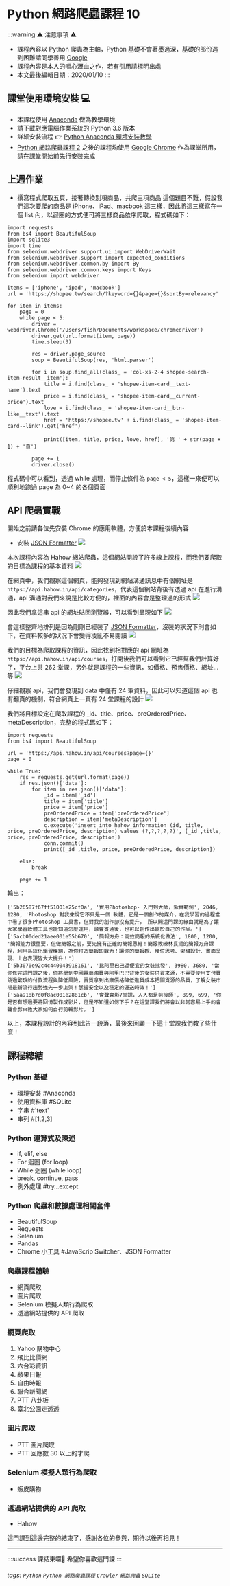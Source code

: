 # Python 網路爬蟲課程 10

:::warning
:warning: 注意事項 :warning:
* 課程內容以 Python 爬蟲為主軸，Python 基礎不會著墨過深，基礎的部份遇到困難請同學善用 [Google](https://www.google.com/)
* 課程內容是本人的嘔心瀝血之作，若有引用請標明出處
* 本文最後編輯日期：2020/01/10
:::

## 課堂使用環境安裝 :computer:
* 本課程使用 [Anaconda](https://www.anaconda.com/download/) 做為教學環境
* 請下載對應電腦作業系統的 Python 3.6 版本
* 詳細安裝流程 :point_right: [Python Anaconda 環境安裝教學](/h5XtZtlRSB2TQP-marFL5g)
* [Python 網路爬蟲課程 2](/8ZVF56fBQ-ydJC5Sj0Gubg) 之後的課程均使用 [Google Chrome](https://www.google.com/intl/zh-TW_ALL/chrome/) 作為課堂所用，請在課堂開始前先行安裝完成

## 上週作業
* 撰寫程式爬取五頁，接著轉換別項商品，共爬三項商品
這個題目不難，假設我們這次要爬的商品是 iPhone、iPad、macbook 這三樣，因此將這三樣寫在一個 list 內，以迴圈的方式便可將三樣商品依序爬取，程式碼如下：
```python=
import requests
from bs4 import BeautifulSoup
import sqlite3
import time
from selenium.webdriver.support.ui import WebDriverWait
from selenium.webdriver.support import expected_conditions
from selenium.webdriver.common.by import By
from selenium.webdriver.common.keys import Keys
from selenium import webdriver

items = ['iphone', 'ipad', 'macbook']
url = 'https://shopee.tw/search/?keyword={}&page={}&sortBy=relevancy'

for item in items:
    page = 0
    while page < 5:
        driver = webdriver.Chrome('/Users/fish/Documents/workspace/chromedriver')
        driver.get(url.format(item, page))
        time.sleep(3)
        
        res = driver.page_source
        soup = BeautifulSoup(res, 'html.parser')
    
        for i in soup.find_all(class_ = 'col-xs-2-4 shopee-search-item-result__item'):
            title = i.find(class_ = 'shopee-item-card__text-name').text
            price = i.find(class_ = 'shopee-item-card__current-price').text
            love = i.find(class_ = 'shopee-item-card__btn-like__text').text
            href = 'https://shopee.tw' + i.find(class_ = 'shopee-item-card--link').get('href')

            print([item, title, price, love, href], '第 ' + str(page + 1) + '頁')
    
        page += 1
        driver.close()
```

程式碼中可以看到，透過 while 處理，而停止條件為 `page < 5`，這樣一來便可以順利地跑過 page 為 0~4 的各個頁面

## API 爬蟲實戰
開始之前請各位先安裝 Chrome 的應用軟體，方便於本課程後續內容
* 安裝 [JSON Formatter](https://tinyurl.com/vv4jrka)
![](https://i.imgur.com/p4k14fC.png)

本次課程內容為 Hahow 網站爬蟲，這個網站開設了許多線上課程，而我們要爬取的目標為課程的基本資料
![](https://i.imgur.com/cfWvWpt.png)

在網頁中，我們觀察這個網頁，能夠發現到網站溝通訊息中有個網址是 `https://api.hahow.in/api/categories`，代表這個網站背後有透過 api 在進行溝通，api 溝通對我們來說是比較方便的，裡面的內容會是整理過的形式
![](https://i.imgur.com/OqlZDBB.png)

因此我們拿這串 api 的網址貼回瀏覽器，可以看到呈現如下
![](https://i.imgur.com/y3zx0RY.png)

會這樣整齊地排列是因為剛剛已經裝了 [JSON Formatter](https://tinyurl.com/vv4jrka)，沒裝的狀況下則會如下，在資料較多的狀況下會變得凌亂不易閱讀
![](https://i.imgur.com/xpJyiRB.png)

我們的目標為爬取課程的資訊，因此找到相對應的 api 網址為 `https://api.hahow.in/api/courses`，打開後我們可以看到它已經幫我們計算好了，平台上共 262 堂課，另外就是課程的一些資訊，如價格、預售價格、網址...等
![](https://i.imgur.com/91mhCi9.png)

仔細觀察 api，我們會發現到 data 中僅有 24 筆資料，因此可以知道這個 api 也有翻頁的機制，符合網頁上一頁有 24 堂課程的設計
![](https://i.imgur.com/TTHOAe4.png)

我們將目標設定在爬取課程的 _id、title、price、preOrderedPrice、metaDescription，完整的程式碼如下：
```python=
import requests
from bs4 import BeautifulSoup

url = 'https://api.hahow.in/api/courses?page={}'
page = 0

while True:
    res = requests.get(url.format(page))
    if res.json()['data']:
        for item in res.json()['data']:
            _id = item['_id']
            title = item['title']
            price = item['price']
            preOrderedPrice = item['preOrderedPrice']
            description = item['metaDescription']
            c.execute('insert into hahow_information (id, title, price, preOrderedPrice, description) values (?,?,?,?,?)', [_id ,title, price, preOrderedPrice, description])
            conn.commit()
            print([_id ,title, price, preOrderedPrice, description])
            
    else:
        break
        
    page += 1
```
輸出：
```
['5b26587f67ff51001e25cf0a', '實用Photoshop- 入門到大師，紮實範例', 2046, 1280, 'Photoshop 對我來說它不只是一個 軟體，它是一個創作的媒介，在我學習的過程當中看了很多Photoshop 工具書，但對我的創作卻沒有提升， 所以開這門課的緣由就是為了讓大家學習軟體工具也能知道怎麼運用，融會貫通後，也可以創作出屬於自己的作品。']
['5acb00ded21aee001e55b670', '簡報方舟：高效簡報的系統化做法', 1800, 1200, '簡報能力很重要，但做簡報之前，要先擁有正確的簡報思維！簡報教練林長揚的簡報方舟課程，利用系統化學習模組，為你打造簡報即戰力！讓你的簡報觀、換位思考、架構設計、畫面呈現、上台表現皆大大提升！']
['5b3070e92c4c440043918161', '比阿里巴巴還便宜的女裝批發', 3980, 3680, '當你修完這門課之後，你將學到中國電商淘寶與阿里巴巴背後的女裝供貨來源，不需要使用支付寶跳過繁瑣的付款流程與降低風險，實質拿到出廠價格降低進貨成本把關貨源的品質，了解女裝市場最新流行趨勢強先一步上架！掌握安全以及穩定的運送時效！']
['5aa918b7d0f8ac001e2881cb', '會聲會影7堂課，人人都是剪接師', 899, 699, '你是否有想過要將回憶製作成影片，但是不知道如何下手？在這堂課我們將會以非常容易上手的會聲會影來教大家如何自行剪輯影片。']
```

以上，本課程設計的內容到此告一段落，最後來回顧一下這十堂課我們教了些什麼！

## 課程總結
### Python 基礎
* 環境安裝 #Anaconda
* 使用資料庫 #SQLite
* 字串 #'text'
* 串列 #[1,2,3]

### Python 運算式及陳述
* if, elif, else
* For 迴圈 (for loop)
* While 迴圈 (while loop)
* break, continue, pass
* 例外處理 #try…except

### Python 爬蟲和數據處理相關套件
* BeautifulSoup
* Requests
* Selenium
* Pandas
* Chrome 小工具 #JavaScrip Switcher、JSON Formatter

### 爬蟲課程體驗
* 網頁爬取
* 圖片爬取
* Selenium 模擬人類行為爬取
* 透過網站提供的 API 爬取

### 網頁爬取
1. Yahoo 購物中心
2. 飛比比價網
3. 六合彩資訊
4. 蘋果日報
5. 自由時報
6. 聯合新聞網
7. PTT 八卦板
8. 臺北公園走透透

### 圖片爬取
* PTT 圖片爬取
* PTT 回應數 30 以上的才爬

### Selenium 模擬人類行為爬取
* 蝦皮購物

### 透過網站提供的 API 爬取
* Hahow

這門課到這邊完整的結束了，感謝各位的參與，期待以後再相見！

---
:::success
課結束囉:100:
希望你喜歡這門課
:::

###### tags: `Python` `Python 網路爬蟲課程` `Crawler` `網路爬蟲` `SQLite`